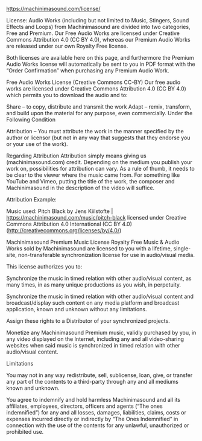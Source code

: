 https://machinimasound.com/license/

License:
Audio Works (including but not limited to Music, Stingers, Sound Effects and Loops) from Machinimasound are divided into two categories, Free and Premium. Our Free Audio Works are licensed under Creative Commons Attribution 4.0 (CC BY 4.0), whereas our Premium Audio Works are released under our own Royalty Free license.

Both licenses are available here on this page, and furthermore the Premium Audio Works license will automatically be sent to you in PDF format with the “Order Confirmation” when purchasing any Premium Audio Work.

Free Audio Works License (Creative Commons CC-BY)
Our free audio works are licensed under Creative Commons Attribution 4.0 (CC BY 4.0) which permits you to download the audio and to:

Share – to copy, distribute and transmit the work
Adapt – remix, transform, and build upon the material for any purpose, even commercially.
Under the Following Condition

Attribution – You must attribute the work in the manner specified by the author or licensor (but not in any way that suggests that they endorse you or your use of the work).

Regarding Attribution
Attribution simply means giving us (machinimasound.com) credit. Depending on the medium you publish your work on, possibilities for attribution can vary. As a rule of thumb, it needs to be clear to the viewer where the music came from.
For something like YouTube and Vimeo, putting the title of the work, the composer and Machinimasound in the description of the video will suffice.

Attribution Example:

Music used: Pitch Black by Jens Kiilstofte | https://machinimasound.com/music/pitch-black
licensed under Creative Commons Attribution 4.0 International (CC BY 4.0) (http://creativecommons.org/licenses/by/4.0/)

Machinimasound Premium Music License
Royalty Free Music & Audio Works sold by Machinimasound are licensed to you with a lifetime, single-site, non-transferable synchronization license for use in audio/visual media.

This license authorizes you to:

Synchronize the music in timed relation with other audio/visual content, as many times, in as many unique productions as you wish, in perpetuity.

Synchronize the music in timed relation with other audio/visual content and broadcast/display such content on any media platform and broadcast application, known and unknown without any limitations.

Assign these rights to a Distributor of your synchronized projects.

Monetize any Machinimasound Premium music, validly purchased by you, in any video displayed on the Internet, including any and all video-sharing websites when said music is synchronized in timed relation with other audio/visual content.

Limitations

You may not in any way redistribute, sell, sublicense, loan, give, or transfer any part of the contents to a third-party through any and all mediums known and unknown.

You agree to indemnify and hold harmless Machinimasound and all its affiliates, employees, directors, officers and agents (“The ones indemnified”) for any
and all losses, damages, liabilities, claims, costs or expenses incurred directly or indirectly by “The Ones Indemnified” in connection with the use of the contents for any unlawful,
unauthorized or prohibited use.